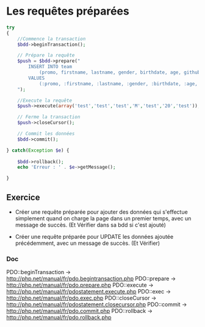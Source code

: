 # Les requêtes préparées


```PHP
try
{
    //Commence la transaction
    $bdd->beginTransaction();

    // Prépare la requête
    $push = $bdd->prepare("
        INSERT INTO team 
            (promo, firstname, lastname, gender, birthdate, age, github) 
        VALUES 
            (:promo, :firstname, :lastname, :gender, :birthdate, :age, :github)
    ");

    //Execute la requête
    $push->execute(array('test','test','test','M','test','20','test'));

	// Ferme la transaction
    $push->closeCursor();

    // Commit les données
    $bdd->commit();

} catch(Exception $e) {
    
    $bdd->rollback();
    echo 'Erreur : ' . $e->getMessage();

}
```

## Exercice

- Créer une requête préparée pour ajouter des données qui s'effectue simplement quand on charge la page dans un premier temps, avec un message de succès. (Et Vérifier dans sa bdd si c'est ajouté)

- Créer une requête préparée pour UPDATE les données ajoutée précédemment, avec un message de succès. (Et Vérifier)

### Doc

PDO::beginTransaction -> http://php.net/manual/fr/pdo.begintransaction.php
PDO::prepare -> http://php.net/manual/fr/pdo.prepare.php
PDO::execute -> http://php.net/manual/fr/pdostatement.execute.php
PDO::exec -> http://php.net/manual/fr/pdo.exec.php
PDO::closeCursor -> http://php.net/manual/fr/pdostatement.closecursor.php
PDO::commit -> http://php.net/manual/fr/pdo.commit.php
PDO::rollback -> http://php.net/manual/fr/pdo.rollback.php


